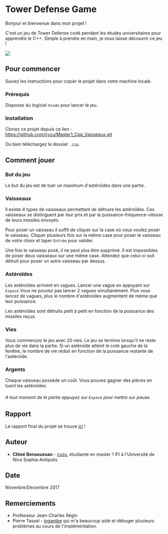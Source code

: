 # Tower Defense Game

Bonjour et bienvenue dans mon projet !

C'est un jeu de Tower Defense codé pendant les études universitaires pour apprendre le C++. Simple à prendre en main, je vous laisse découvrir ce jeu !

![](https://github.com/cyzu/Master1_Cpp_Vaisseaux/blob/master/doc/picture.png)

## Pour commencer

Suivez les instructions pour copier le projet dans votre machine locale.

### Prérequis

Disposez du logiciel ```Xcode``` pour lancer le jeu.

### Installation

Clonez ce projet depuis ce lien : https://github.com/cyzu/Master1_Cpp_Vaisseaux.git 

Ou bien téléchargez le dossier ```.zip```.

## Comment jouer

### But du jeu

Le but du jeu est de tuer un maximum d'astéroïdes dans une partie. 

### Vaisseaux

Il existe 4 types de vaisseaux permettant de détruire les astéroïdes. Ces vaisseaux se distinguent par leur prix et par la puissance-fréquence-vitesse de leurs missiles envoyés.

Pour poser un vaisseau il suffit de cliquer sur la case où vous voulez poser le vaisseau. Cliquer plusieurs fois sur la même case pour poser le vaisseau de votre choix et taper ```Entrée``` pour valider.

Une fois le vaisseau posé, il ne peut plus être supprimé. Il est impossibles de poser deux vaisseaux sur une même case. Attendez que celui-ci soit détruit pour poser un autre vaisseau par dessus.

### Astéroïdes

Les astéroïdes arrivent en vagues. Lancer une vague en appuyant sur ```Espace``` Vous ne pouvez pas lancer 2 vagues simultanément.
Plus vous lancez de vagues, plus le nombre d'astéroïdes augmentent de même que leur puissance.

Les astéroïdes sont détruits petit à petit en fonction de la puissance des missiles reçus.

### Vies

Vous commençez le jeu avec 20 vies. Le jeu se termine lorsqu'il ne reste plus de vie dans la partie.
Si un astéroïde atteint le coté gauche de la fenêtre, le nombre de vie réduit en fonction de la puissance restante de l'astéroïde.

### Argents

Chaque vaisseau possède un coût. Vous pouvez gagner des pièces en tuant les astéroïdes.

###### A tout moment de la partie appuyez sur ```Espace``` pour mettre sur pause.

## Rapport

Le rapport final du projet se trouve [ici](https://github.com/cyzu/Master1_Cpp_Vaisseaux/blob/master/doc/Projet_Cpp.pdf) !

## Auteur

* **Chloé Bensoussan** - [cyzu](https://github.com/cyzu), étudiante en master 1 IFI à l'Université de Nice Sophia-Antipolis

## Date

Novenbre/Decembre 2017

## Remerciements

* Professeur Jean-Charles Régin
* Pierre Tassel - [ingambe](https://github.com/ingambe) qui m'a beaucoup aidé et débuger plusieurs problèmes au cours de l'implémentation.
